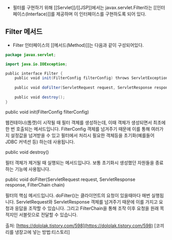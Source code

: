 - 필터를 구현하기 위해 [[Servlet]]/[[JSP]]에서는 javax.servlet.Filter라는 [[인터페이스(Interface)]]를 제공하며 이 인터페이스를 구현하도록 되어 있다.


## Filter 메서드

- Filter 인터페이스의 [[메서드(Method)]]는 다음과 같이 구성되어있다.

```java
package javax.servlet;

import java.io.IOException;

public interface Filter {
	public void init(FilterConfig filterConfig) throws ServletException;
	
	public void doFilter(ServletRequest request, ServletResponse response, FilterChain chain) throws IOException, ServletException;
	
	public void destroy();	
}
```
  

public void init(FilterConfig filterConfig)

웹컨테이너(톰캣)이 시작될 때 필터 객체를 생성하는데, 이때 객체가 생성되면서 최초에 한 번 호출되는 메서드입니다. FilterConfig 객체를 넘겨주기 때문에 이를 통해 여러가지 설정값을 넘겨받을 수 있고 필터에서 처리시 필요한 객체등을 초기화(예를들어 JDBC 커넥션 등) 하는데 사용됩니다. 

  

public void destroy()

필터 객체가 제거될 때 실행되는 메서드입니다. 보통 초기화시 생성했던 자원들을 종료하는 기능에 사용됩니다.

public void doFilter(ServletRequest request, ServletResponse response, FilterChain chain) 

필터의 핵심 메서드입니다. doFilter()는 클라이언트의 요청이 있을때마다 매번 실행됩니다. ServletRequest와 ServletResponse 객체를 넘겨주기 때문에 이를 가지고 요청과 응답을 조작할 수 있습니다. 그리고 FilterChain을 통해 조작 이후 요청을 원래 목적지인 서블릿으로 전달할 수 있습니다. 

출처: [https://dololak.tistory.com/598](https://dololak.tistory.com/598) [코끼리를 냉장고에 넣는 방법:티스토리]